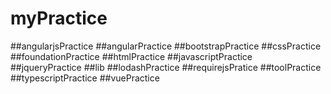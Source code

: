 # myPractice

##angularjsPractice
##angularPractice
##bootstrapPractice
##cssPractice
##foundationPractice
##htmlPractice
##javascriptPractice
##jqueryPractice
##lib
##lodashPractice
##requirejsPratice
##toolPractice
##typescriptPractice
##vuePractice
